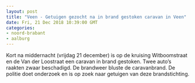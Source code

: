 ```yaml
---
layout: post
title: "Veen - Getuigen gezocht na in brand gestoken caravan in Veen"
date: Fri, 21 Dec 2018 10:39:00 GMT
categories: 
- noord-brabant 
- aalburg 
---
```


Kort na middernacht (vrijdag 21 december) is op de kruising Witboomstraat en de Van der Loostraat een caravan in brand gestoken. Twee auto’s raakten zwaar beschadigd. De brandweer bluste de caravanbrand. De politie doet onderzoek en is op zoek naar getuigen van deze brandstichting.
